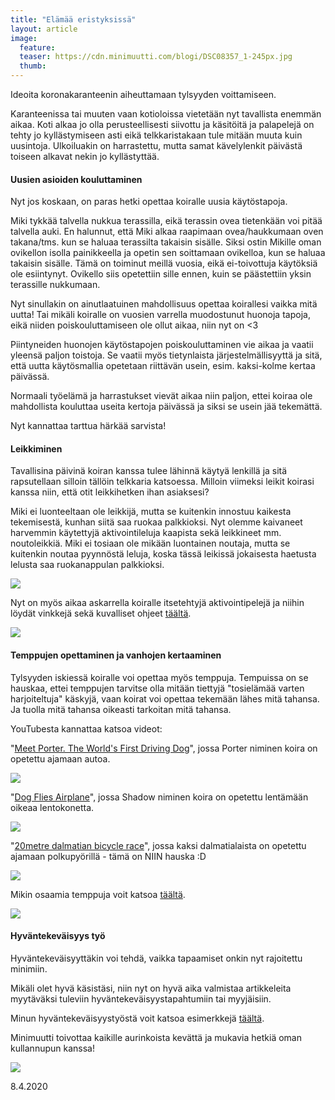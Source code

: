 ```yaml
---
title: "Elämää eristyksissä"
layout: article
image:
  feature:
  teaser: https://cdn.minimuutti.com/blogi/DSC08357_1-245px.jpg
  thumb:
---
```


Ideoita koronakaranteenin aiheuttamaan tylsyyden voittamiseen.

Karanteenissa tai muuten vaan kotioloissa vietetään nyt tavallista enemmän aikaa. Koti alkaa jo olla perusteellisesti siivottu ja käsitöitä ja palapelejä on tehty jo kyllästymiseen asti eikä telkkaristakaan tule mitään muuta kuin uusintoja. Ulkoiluakin on harrastettu, mutta samat kävelylenkit päivästä toiseen alkavat nekin jo kyllästyttää.

#### Uusien asioiden kouluttaminen

Nyt jos koskaan, on paras hetki opettaa koiralle uusia käytöstapoja.

Miki tykkää talvella nukkua terassilla, eikä terassin ovea tietenkään voi pitää talvella auki. En halunnut, että Miki alkaa raapimaan ovea/haukkumaan oven takana/tms. kun se haluaa terassilta takaisin sisälle. Siksi ostin Mikille oman ovikellon isolla painikkeella ja opetin sen soittamaan ovikelloa, kun se haluaa takaisin sisälle. Tämä on toiminut meillä vuosia, eikä ei-toivottuja käytöksiä ole esiintynyt. Ovikello siis opetettiin sille ennen, kuin se päästettiin yksin terassille nukkumaan.

Nyt sinullakin on ainutlaatuinen mahdollisuus opettaa koirallesi vaikka mitä uutta! Tai mikäli koiralle on vuosien varrella muodostunut huonoja tapoja, eikä niiden poiskouluttamiseen ole ollut aikaa, niin nyt on <3

Piintyneiden huonojen käytöstapojen poiskouluttaminen vie aikaa ja vaatii yleensä paljon toistoja. Se vaatii myös tietynlaista järjestelmällisyyttä ja sitä, että uutta käytösmallia opetetaan riittävän usein, esim. kaksi-kolme kertaa päivässä.

Normaali työelämä ja harrastukset vievät aikaa niin paljon, ettei koiraa ole mahdollista kouluttaa useita kertoja päivässä ja siksi se usein jää tekemättä. 

Nyt kannattaa tarttua härkää sarvista!

#### Leikkiminen

Tavallisina päivinä koiran kanssa tulee lähinnä käytyä lenkillä ja sitä rapsutellaan silloin tällöin telkkaria katsoessa. Milloin viimeksi leikit koirasi kanssa niin, että otit leikkihetken ihan asiaksesi?

Miki ei luonteeltaan ole leikkijä, mutta se kuitenkin innostuu kaikesta tekemisestä, kunhan siitä saa ruokaa palkkioksi. Nyt olemme kaivaneet harvemmin käytettyjä aktivointileluja kaapista sekä leikkineet mm. noutoleikkiä. Miki ei tosiaan ole mikään luontainen noutaja, mutta se kuitenkin noutaa pyynnöstä leluja, koska tässä leikissä jokaisesta haetusta lelusta saa ruokanappulan palkkioksi.

![](https://cdn.minimuutti.com/blogi/DSC59046-800px.jpg)

Nyt on myös aikaa askarrella koiralle itsetehtyjä aktivointipelejä ja niihin löydät vinkkejä sekä kuvalliset ohjeet [täältä](https://minimuutti.com/aktivointi/).

![](https://cdn.minimuutti.com/blogi/DSC51366-800px.jpg)

#### Temppujen opettaminen ja vanhojen kertaaminen

Tylsyyden iskiessä koiralle voi opettaa myös temppuja. Tempuissa on se hauskaa, ettei temppujen tarvitse olla mitään tiettyjä "tosielämää varten harjoiteltuja" käskyjä, vaan koirat voi opettaa tekemään lähes mitä tahansa. Ja tuolla mitä tahansa oikeasti tarkoitan mitä tahansa.

YouTubesta kannattaa katsoa videot:

"[Meet Porter. The World's First Driving Dog](https://www.youtube.com/watch?v=BWAK0J8Uhzk)", jossa Porter niminen koira on opetettu ajamaan autoa.

[![](https://cdn.minimuutti.com/blogi/Porter.jpg)](https://www.youtube.com/watch?v=BWAK0J8Uhzk)

"[Dog Flies Airplane](https://www.youtube.com/watch?v=82DoCawpJCE)", jossa Shadow niminen koira on opetettu lentämään oikeaa lentokonetta.

[![](https://cdn.minimuutti.com/blogi/Shadow.jpg)](https://www.youtube.com/watch?v=82DoCawpJCE)

"[20metre dalmatian bicycle race](https://www.youtube.com/watch?v=u4pmdMQ9nNA)", jossa kaksi dalmatialaista on opetettu ajamaan polkupyörillä - tämä on NIIN hauska :D

[![](https://cdn.minimuutti.com/blogi/Dalmatian-race.jpg)](https://www.youtube.com/watch?v=u4pmdMQ9nNA)

Mikin osaamia temppuja voit katsoa [täältä](https://minimuutti.com/temput/mikin-osaamat-temput/).

![](https://cdn.minimuutti.com/blogi/High5-800px.jpg)

#### Hyväntekeväisyys työ

Hyväntekeväisyyttäkin voi tehdä, vaikka tapaamiset onkin nyt rajoitettu minimiin.

Mikäli olet hyvä käsistäsi, niin nyt on hyvä aika valmistaa artikkeleita myytäväksi tuleviin hyväntekeväisyystapahtumiin tai myyjäisiin.

Minun hyväntekeväisyystyöstä voit katsoa esimerkkejä [täältä](https://minimuutti.com/blogi/joulutervehdys/).

Minimuutti toivottaa kaikille aurinkoista kevättä ja mukavia hetkiä oman kullannupun kanssa!

![](https://cdn.minimuutti.com/blogi/DSC23474-800px.jpg)


8.4.2020